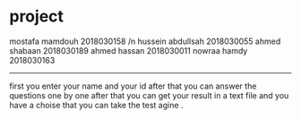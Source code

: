 # project
mostafa mamdouh 2018030158 /n
hussein abdullsah 2018030055
ahmed shabaan 2018030189
ahmed hassan 2018030011
nowraa hamdy 2018030163
***********************
first you enter your name and your id after that you can answer the
 questions one by one after that you can  get your
 result in a text file and you have a choise that you can take the test agine . 
